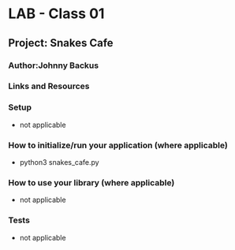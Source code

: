 # LAB - Class 01

## Project: Snakes Cafe

### Author:Johnny Backus

### Links and Resources

### Setup

- not applicable

### How to initialize/run your application (where applicable)

- python3 snakes_cafe.py

### How to use your library (where applicable)

- not applicable

### Tests

- not applicable
